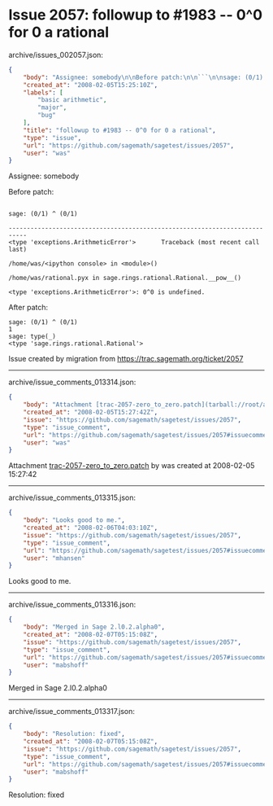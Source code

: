 # Issue 2057: followup to #1983 -- 0^0 for 0 a rational

archive/issues_002057.json:
```json
{
    "body": "Assignee: somebody\n\nBefore patch:\n\n```\n\nsage: (0/1) ^ (0/1)\n\n---------------------------------------------------------------------------\n<type 'exceptions.ArithmeticError'>       Traceback (most recent call last)\n\n/home/was/<ipython console> in <module>()\n\n/home/was/rational.pyx in sage.rings.rational.Rational.__pow__()\n\n<type 'exceptions.ArithmeticError'>: 0^0 is undefined.\n```\n\n\nAfter patch:\n\n```\nsage: (0/1) ^ (0/1)\n1\nsage: type(_)\n<type 'sage.rings.rational.Rational'>\n```\n\n\nIssue created by migration from https://trac.sagemath.org/ticket/2057\n\n",
    "created_at": "2008-02-05T15:25:10Z",
    "labels": [
        "basic arithmetic",
        "major",
        "bug"
    ],
    "title": "followup to #1983 -- 0^0 for 0 a rational",
    "type": "issue",
    "url": "https://github.com/sagemath/sagetest/issues/2057",
    "user": "was"
}
```
Assignee: somebody

Before patch:

```

sage: (0/1) ^ (0/1)

---------------------------------------------------------------------------
<type 'exceptions.ArithmeticError'>       Traceback (most recent call last)

/home/was/<ipython console> in <module>()

/home/was/rational.pyx in sage.rings.rational.Rational.__pow__()

<type 'exceptions.ArithmeticError'>: 0^0 is undefined.
```


After patch:

```
sage: (0/1) ^ (0/1)
1
sage: type(_)
<type 'sage.rings.rational.Rational'>
```


Issue created by migration from https://trac.sagemath.org/ticket/2057





---

archive/issue_comments_013314.json:
```json
{
    "body": "Attachment [trac-2057-zero_to_zero.patch](tarball://root/attachments/some-uuid/ticket2057/trac-2057-zero_to_zero.patch) by was created at 2008-02-05 15:27:42",
    "created_at": "2008-02-05T15:27:42Z",
    "issue": "https://github.com/sagemath/sagetest/issues/2057",
    "type": "issue_comment",
    "url": "https://github.com/sagemath/sagetest/issues/2057#issuecomment-13314",
    "user": "was"
}
```

Attachment [trac-2057-zero_to_zero.patch](tarball://root/attachments/some-uuid/ticket2057/trac-2057-zero_to_zero.patch) by was created at 2008-02-05 15:27:42



---

archive/issue_comments_013315.json:
```json
{
    "body": "Looks good to me.",
    "created_at": "2008-02-06T04:03:10Z",
    "issue": "https://github.com/sagemath/sagetest/issues/2057",
    "type": "issue_comment",
    "url": "https://github.com/sagemath/sagetest/issues/2057#issuecomment-13315",
    "user": "mhansen"
}
```

Looks good to me.



---

archive/issue_comments_013316.json:
```json
{
    "body": "Merged in Sage 2.l0.2.alpha0",
    "created_at": "2008-02-07T05:15:08Z",
    "issue": "https://github.com/sagemath/sagetest/issues/2057",
    "type": "issue_comment",
    "url": "https://github.com/sagemath/sagetest/issues/2057#issuecomment-13316",
    "user": "mabshoff"
}
```

Merged in Sage 2.l0.2.alpha0



---

archive/issue_comments_013317.json:
```json
{
    "body": "Resolution: fixed",
    "created_at": "2008-02-07T05:15:08Z",
    "issue": "https://github.com/sagemath/sagetest/issues/2057",
    "type": "issue_comment",
    "url": "https://github.com/sagemath/sagetest/issues/2057#issuecomment-13317",
    "user": "mabshoff"
}
```

Resolution: fixed
